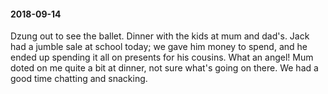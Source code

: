 #### 2018-09-14

Dzung out to see the ballet. Dinner with the kids at mum and dad's. Jack had a jumble sale at school today; we gave him money to spend, and he ended up spending it all on presents for his cousins. What an angel! Mum doted on me quite a bit at dinner, not sure what's going on there. We had a good time chatting and snacking.